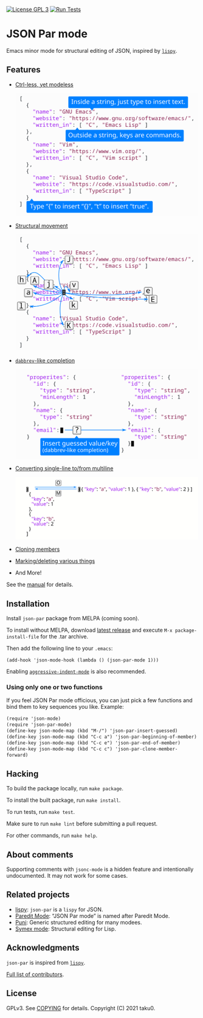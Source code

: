 [![License GPL 3][badge-license]][copying]
[![Run Tests][badge-run-test]][action-run-test]
<!-- [![MELPA](https://melpa.org/packages/json-par-badge.svg)](https://melpa.org/#/json-par) -->
<!-- [![MELPA](https://stable.melpa.org/packages/json-par-badge.svg)](https://melpa.org/#/json-par) -->

# JSON Par mode

Emacs minor mode for structural editing of JSON, inspired by [`lispy`](https://github.com/abo-abo/lispy).


## Features

- [Ctrl-less, yet modeless](https://www.tatapa.org/~takuo/json-par/manual.html#ctrl-less-yet-modeless)

  ![](documents/images/modeless.svg)

- [Structural movement](https://www.tatapa.org/~takuo/json-par/manual.html#structural-movement)

  ![](documents/images/movements.svg)

- [`dabbrev`-like completion](https://www.tatapa.org/~takuo/json-par/manual.html#completion)

  ![](documents/images/guess.svg)

- [Converting single-line to/from multiline](https://www.tatapa.org/~takuo/json-par/manual.html#single-line-and-multiline)

  ![](documents/images/oneline_multiline.svg)

- [Cloning members](https://www.tatapa.org/~takuo/json-par/manual.html#cloning)

- [Marking/deleting various things](https://www.tatapa.org/~takuo/json-par/manual.html#mark-and-delete)

- And More!

See the [manual](https://www.tatapa.org/~takuo/json-par/manual.html) for details.


## Installation

Install `json-par` package from MELPA (coming soon).

To install without MELPA, download [latest release](https://github.com/taku0/json-par/releases) and execute `M-x package-install-file` for the .tar archive.

Then add the following line to your `.emacs`:

```elisp
(add-hook 'json-mode-hook (lambda () (json-par-mode 1)))
```

Enabling [`aggressive-indent-mode`](https://github.com/Malabarba/aggressive-indent-mode) is also recommended.

### Using only one or two functions

If you feel JSON Par mode officious, you can just pick a few functions and bind them to key sequences you like.  Example:

```elisp
(require 'json-mode)
(require 'json-par-mode)
(define-key json-mode-map (kbd "M-/") 'json-par-insert-guessed)
(define-key json-mode-map (kbd "C-c a") 'json-par-beginning-of-member)
(define-key json-mode-map (kbd "C-c e") 'json-par-end-of-member)
(define-key json-mode-map (kbd "C-c c") 'json-par-clone-member-forward)
```


## Hacking

To build the package locally, run `make package`.

To install the built package, run `make install`.

To run tests, run `make test`.

Make sure to run `make lint` before submitting a pull request.

For other commands, run `make help`.

## About comments

Supporting comments with `jsonc-mode` is a hidden feature and intentionally undocumented.  It may not work for some cases.


## Related projects

- [lispy](https://github.com/abo-abo/lispy): `json-par` is a `lispy` for JSON.
- [Paredit Mode](http://mumble.net/~campbell/emacs/paredit.el): “JSON Par mode” is named after Paredit Mode.
- [Puni](https://github.com/AmaiKinono/puni): Generic structured editing for many modees.
- [Symex mode](https://github.com/countvajhula/symex.el): Structural editing for Lisp.


## Acknowledgments

`json-par` is inspired from [`lispy`](https://github.com/abo-abo/lispy).

[Full list of contributors](https://github.com/taku0/json-par/graphs/contributors).


## License

GPLv3. See [COPYING][] for details. Copyright (C) 2021 taku0.

[badge-license]: https://img.shields.io/badge/license-GPL_3-green.svg
[badge-run-test]: https://github.com/taku0/json-par/workflows/Run%20Tests/badge.svg
[action-run-test]: https://github.com/taku0/json-par/actions?query=workflow%3A%22Run+Tests%22
[COPYING]: ./COPYING
